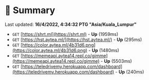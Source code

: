 # 📖 Summary
Last updated: **16/4/2022, 4:34:32 PTG "Asia/Kuala_Lumpur"**

- `GET` [https://shrt.ml](https://shrt.ml) - **Up** (1959ms)
- `GET` [https://hst.aytea.ml/](https://hst.aytea.ml/) - **Up** (295ms)
- `GET` [https://color.aytea.ml/4b31d6.png](https://color.aytea.ml/4b31d6.png) - **Up** (1480ms)
- `GET` [https://memeapi.aytea14.repl.co/gimme](https://memeapi.aytea14.repl.co/gimme) - **Up** (5503ms)
- `GET` [https://teledrivemy.herokuapp.com/dashboard](https://teledrivemy.herokuapp.com/dashboard) - **Up** (240ms)
